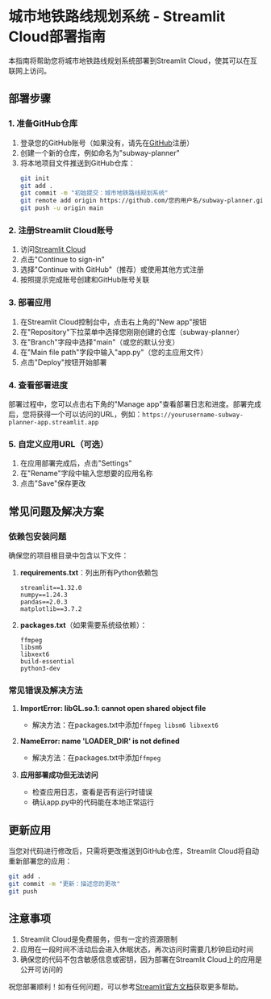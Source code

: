 # 城市地铁路线规划系统 - Streamlit Cloud部署指南

本指南将帮助您将城市地铁路线规划系统部署到Streamlit Cloud，使其可以在互联网上访问。

## 部署步骤

### 1. 准备GitHub仓库

1. 登录您的GitHub账号（如果没有，请先在[GitHub](https://github.com)注册）
2. 创建一个新的仓库，例如命名为"subway-planner"
3. 将本地项目文件推送到GitHub仓库：
   ```bash
   git init
   git add .
   git commit -m "初始提交：城市地铁路线规划系统"
   git remote add origin https://github.com/您的用户名/subway-planner.git
   git push -u origin main
   ```

### 2. 注册Streamlit Cloud账号

1. 访问[Streamlit Cloud](https://share.streamlit.io/)
2. 点击"Continue to sign-in"
3. 选择"Continue with GitHub"（推荐）或使用其他方式注册
4. 按照提示完成账号创建和GitHub账号关联

### 3. 部署应用

1. 在Streamlit Cloud控制台中，点击右上角的"New app"按钮
2. 在"Repository"下拉菜单中选择您刚刚创建的仓库（subway-planner）
3. 在"Branch"字段中选择"main"（或您的默认分支）
4. 在"Main file path"字段中输入"app.py"（您的主应用文件）
5. 点击"Deploy"按钮开始部署

### 4. 查看部署进度

部署过程中，您可以点击右下角的"Manage app"查看部署日志和进度。部署完成后，您将获得一个可以访问的URL，例如：`https://yourusername-subway-planner-app.streamlit.app`

### 5. 自定义应用URL（可选）

1. 在应用部署完成后，点击"Settings"
2. 在"Rename"字段中输入您想要的应用名称
3. 点击"Save"保存更改

## 常见问题及解决方案

### 依赖包安装问题

确保您的项目根目录中包含以下文件：

1. **requirements.txt**：列出所有Python依赖包
   ```
   streamlit==1.32.0
   numpy==1.24.3
   pandas==2.0.3
   matplotlib==3.7.2
   ```

2. **packages.txt**（如果需要系统级依赖）：
   ```
   ffmpeg
   libsm6
   libxext6
   build-essential
   python3-dev
   ```

### 常见错误及解决方法

1. **ImportError: libGL.so.1: cannot open shared object file**
   - 解决方法：在packages.txt中添加`ffmpeg libsm6 libxext6`

2. **NameError: name 'LOADER_DIR' is not defined**
   - 解决方法：在packages.txt中添加`ffmpeg`

3. **应用部署成功但无法访问**
   - 检查应用日志，查看是否有运行时错误
   - 确认app.py中的代码能在本地正常运行

## 更新应用

当您对代码进行修改后，只需将更改推送到GitHub仓库，Streamlit Cloud将自动重新部署您的应用：

```bash
git add .
git commit -m "更新：描述您的更改"
git push
```

## 注意事项

1. Streamlit Cloud是免费服务，但有一定的资源限制
2. 应用在一段时间不活动后会进入休眠状态，再次访问时需要几秒钟启动时间
3. 确保您的代码不包含敏感信息或密钥，因为部署在Streamlit Cloud上的应用是公开可访问的

祝您部署顺利！如有任何问题，可以参考[Streamlit官方文档](https://docs.streamlit.io/deploy/streamlit-community-cloud)获取更多帮助。 